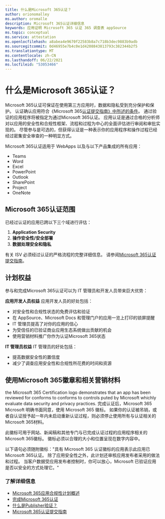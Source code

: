 ```yaml
---
title: 什么是Microsoft 365认证？
author: orionomalley
ms.author: oromalle
description: Microsoft 365认证详细信息
keywords: 应用证明 Microsoft 365 认证 365 调查表 appSource
ms.topic: conceptual
ms.service: attestation
ms.openlocfilehash: a8abea4e9670f22583b8a7c718b3dec9883b9adb
ms.sourcegitcommit: 0d46955e7b4c0e1d4208843813793c382344b2f5
ms.translationtype: MT
ms.contentlocale: zh-CN
ms.lasthandoff: 06/22/2021
ms.locfileid: "53053466"
---
```

# <a name="what-is-microsoft-365-certification"></a>什么是Microsoft 365认证？

Microsoft 365认证可保证在使用第三方应用时，数据和隐私受到充分保护和保护。 认证确认应用符合《Microsoft 365[认证提交指南》中所述的条件](https://docs.microsoft.com/microsoft-365-app-certification/docs/certification-submission-guide)。 通过验证的应用程序将被指定为通过Microsoft 365认证。
应用认证是通过合格的分析师对以应用的安全性和合规性框架、流程和过程为中心的全面评估进行审阅和审批实现的。 尽管参与是可选的，但获得认证是一种表示你的应用程序和操作过程已经经过密集安全审查的一种明显方式。

Microsoft 365认证适用于 WebApps 以及与以下产品集成的所有应用：
- Teams
- Word
- Excel
- PowerPoint
- Outlook
- SharePoint
- Project
- OneNote

## <a name="microsoft-365-certification-scope"></a>Microsoft 365认证范围

已经过认证的应用已跨以下三个域进行评估：
1.  **Application Security**
1.  **操作安全性/安全部署**
1.  **数据处理安全和隐私**

有关 ISV 必须经过认证的严格流程的完整详细信息。 请参阅[Microsoft 365认证提交指南](https://docs.microsoft.com/microsoft-365-app-certification/docs/certification-submission-guide)。

## <a name="program-benefits"></a>计划权益
参与和完成Microsoft 365认证可以为 IT 管理员和开发人员带来巨大优势：

**应用开发人员权益** 应用开发人员的好处包括： 
-   对安全性和合规性状态的免费评估和验证
-   在 AppSource、Microsoft Docs 和管理门户的应用一览上打印的锁屏提醒
-   IT 管理员提高了对你的应用的信心
-   为受信任的已验证商业应用生态系统做出贡献的机会
-   使用营销材料推广你作为认证Microsoft 365状态

**IT 管理员权益** IT 管理员的好处包括：
-   提高数据安全性的置信度
-   减少了调查应用安全性和合规性所花费的时间和资源

## <a name="using-the-microsoft-365-badge-and-associated-marketing-materials"></a>使用Microsoft 365徽章和相关营销材料
the Microsoft 365 Certification logo demonstrates that an app has been reviewed for conforms to conforms to controls puted by Microsoft whichly evaluate data security and privacy practices. 完成认证后，Microsoft 365 Microsoft 明确书面同意，使用 Microsoft 365 徽标。 如果你的认证被吊销，或者自认证授予起一年内未启动重新认证过程，则必须停止使用所有与认证相关的Microsoft 365材料。 

此徽标可用于网站、新闻稿和其他专门与已完成认证过程的应用程序相关的Microsoft 365徽标。 徽标必须以合理的大小和位置呈现在数字内容中。 

以下语句必须随附徽标："具有 Microsoft 365 认证徽标的应用表示此应用已Microsoft 365认证。 除了应用安全性之外，此计划还审核应用发布者采用的做法和过程。 当客户数据受应用发布者控制时，你可以放心，Microsoft 已验证应用是否以安全的方式处理它。"


### <a name="learn-more"></a>了解详细信息
* [Microsoft 365应用合规性计划概述](~/overview.md)  
* [完成Microsoft 365认证](~/docs/certification.md)  
* [什么是Publisher验证？](https://docs.microsoft.com/azure/active-directory/develop/publisher-verification-overview)
* [Microsoft 365认证提交指南](~/docs/certification-submission-guide.md)

